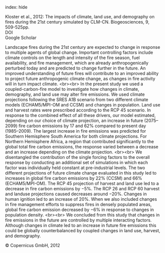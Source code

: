 index: hide

<div class="Citation">

  <div class="Citation-body">
    <div class="Citation-text">Kloster et al., 2012: The impacts of climate, land use, and demography on fires during the 21st century simulated by CLM-CN. <span class="Article-journal">Biogeosciences, </span><span class="Article-volume">9, </span>509-525pp.</div>
    <div class="Citation-links">
      <div class="CitationLink" data-href="https://doi.org/10.5194/bg-9-509-2012">
        <div class="CitationLink-icon CitationLink-Doi"></div>
        <div class="CitationLink-text">DOI</div>
      </div>
      <div class="CitationLink" data-href="https://scholar.google.com/scholar?q=10.5194/bg-9-509-2012">
        <div class="CitationLink-icon CitationLink-Scholar"></div>
        <div class="CitationLink-text">Google Scholar</div>
      </div>
    </div>
  </div>
</div>

Landscape fires during the 21st century are expected to change in response to multiple agents of global change. Important controlling factors include climate controls on the length and intensity of the fire season, fuel availability, and fire management, which are already anthropogenically perturbed today and are predicted to change further in the future. An improved understanding of future fires will contribute to an improved ability to project future anthropogenic climate change, as changes in fire activity will in turn impact climate. &lt;br&gt;&lt;br&gt; In the present study we used a coupled-carbon-fire model to investigate how changes in climate, demography, and land use may alter fire emissions. We used climate projections following the SRES A1B scenario from two different climate models (ECHAM5/MPI-OM and CCSM) and changes in population. Land use and harvest rates were prescribed according to the RCP 45 scenario. In response to the combined effect of all these drivers, our model estimated, depending on our choice of climate projection, an increase in future (2075–2099) fire carbon emissions by 17 and 62% compared to present day (1985–2009). The largest increase in fire emissions was predicted for Southern Hemisphere South America for both climate projections. For Northern Hemisphere Africa, a region that contributed significantly to the global total fire carbon emissions, the response varied between a decrease and an increase depending on the climate projection. &lt;br&gt;&lt;br&gt; We disentangled the contribution of the single forcing factors to the overall response by conducting an additional set of simulations in which each factor was individually held constant at pre-industrial levels. The two different projections of future climate change evaluated in this study led to increases in global fire carbon emissions by 22% (CCSM) and 66% (ECHAM5/MPI-OM). The RCP 45 projection of harvest and land use led to a decrease in fire carbon emissions by −5%. The RCP 26 and RCP 60 harvest and landuse projections caused decreases around −20%. Changes in human ignition led to an increase of 20%. When we also included changes in fire management efforts to suppress fires in densely populated areas, global fire carbon emission decreased by −6% in response to changes in population density. &lt;br&gt;&lt;br&gt; We concluded from this study that changes in fire emissions in the future are controlled by multiple interacting factors. Although changes in climate led to an increase in future fire emissions this could be globally counterbalanced by coupled changes in land use, harvest, and demography.

<div class="Citation-copy">
&copy; Copernicus GmbH, 2012
</div>